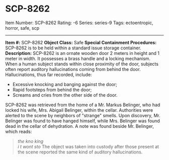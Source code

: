 # SCP-8262
Item Number: SCP-8262
Rating: -6
Series: series-9
Tags: ectoentropic, horror, safe, scp

---

**Item #:** SCP-8262
**Object Class:** Safe
**Special Containment Procedures:** SCP-8262 is to be held within a standard issue storage container.
**Description:** SCP-8262 is an ornate wooden door 2 meters in height and 1 meter in width. It possesses a brass handle and a locking mechanism.
When a human subject stands within close proximity of the door, subjects often report auditory hallucinations coming from behind the door.
Hallucinations, thus far recorded, include:
  * Excessive knocking and banging against the door;
  * Rapid footsteps from behind the door;
  * Screams and cries from the other side of the door.

SCP-8262 was retrieved from the home of a Mr. Markus Belinger, who had locked his wife, Mrs. Abigail Belinger, within the cellar. Authorities were alerted to the scene by neighbors of "strange" smells. Upon discovery, Mr. Belinger was found to have hanged himself, while Mrs. Belinger was found dead in the cellar of dehydration.
A note was found beside Mr. Belinger, which reads:
> _the kno king_  
>  _i t wont sto_
The object was taken into custody after those present at the scene reported the same kind of auditory hallucinations.